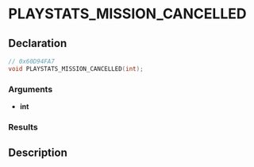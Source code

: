 # PLAYSTATS_MISSION_CANCELLED

## Declaration
```cpp
// 0x60D94FA7
void PLAYSTATS_MISSION_CANCELLED(int);
```

### Arguments
- **int**

### Results

## Description
